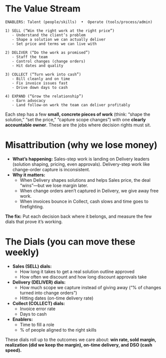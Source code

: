 # The Value Stream



```
ENABLERS: Talent (people/skills)  •  Operate (tools/process/admin)

1) SELL (“Win the right work at the right price”)
   - Understand the client’s problem
   - Shape a solution we can actually deliver
   - Set price and terms we can live with

2) DELIVER (“Do the work as promised”)
   - Staff the team
   - Control changes (change orders)
   - Hit dates and quality

3) COLLECT (“Turn work into cash”)
   - Bill cleanly and on time
   - Fix invoice issues fast
   - Drive down days to cash

4) EXPAND (“Grow the relationship”)
   - Earn advocacy
   - Land follow-on work the team can deliver profitably
```

Each step has a few **small, concrete pieces of work** (think: “shape the solution,” “set the price,” “capture scope changes”) with one **clearly accountable owner**. These are the jobs where decision rights must sit.

# Misattribution (why we lose money)

- **What’s happening:** Sales-step work is landing on Delivery leaders (solution shaping, pricing, even approvals). Delivery-step work like change-order capture is inconsistent.
- **Why it matters:**
  - When Delivery shapes solutions and helps Sales price, the deal “wins”—but we lose margin later.
  - When change orders aren’t captured in Delivery, we give away free work.
  - When invoices bounce in Collect, cash slows and time goes to firefighting.

**The fix:** Put each decision back where it belongs, and measure the few dials that prove it’s working.

# The Dials (you can move these weekly)

- **Sales (SELL) dials:**
  - How long it takes to get a real solution outline approved
  - How often we discount and how long discount approvals take
- **Delivery (DELIVER) dials:**
  - How much scope we capture instead of giving away (“% of changes turned into change orders”)
  - Hitting dates (on-time delivery rate)
- **Collect (COLLECT) dials:**
  - Invoice error rate
  - Days to cash
- **Enablers:**
  - Time to fill a role
  - % of people aligned to the right skills

These dials roll up to the outcomes we care about: **win rate, sold margin, realization (did we keep the margin), on-time delivery, and DSO (cash speed).**

